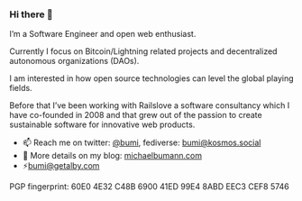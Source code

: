 ### Hi there 👋

I’m a Software Engineer and open web enthusiast.

Currently I focus on Bitcoin/Lightning related projects and decentralized autonomous organizations (DAOs). 

I am interested in how open source technologies can level the global playing fields. 

Before that I’ve been working with Railslove a software consultancy which I have co-founded in 2008 and that grew out of the passion to create sustainable software for innovative web products.

- 📫 Reach me on twitter: [@bumi](https://twitter.com/Bumi), fediverse: [bumi@kosmos.social](https://kosmos.social/@bumi)
- 📖 More details on my blog: [michaelbumann.com](https://michaelbumann.com/)
- ⚡️bumi@getalby.com

PGP fingerprint: 60E0 4E32 C48B 6900 41ED  99E4 8ABD EEC3 CEF8 5746
